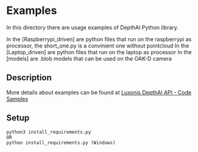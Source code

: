 # Examples

In this directory there are usage examples of DepthAI Python library.

In the [Raspberrypi_driven] are python files that run on the raspberrypi as processor, the short_one.py is a convinient one without pointcloud
In the [Laptop_driven] are python files that run on the laptop as processor
In the [models] are .blob models that can be used on the OAK-D camera

## Description

More details about examples can be found at [Luxonis DepthAI API - Code Samples](https://docs.luxonis.com/projects/api/en/latest/tutorials/code_samples/)

## Setup

```
python3 install_requirements.py
OR
python install_requirements.py (Windows)

```
